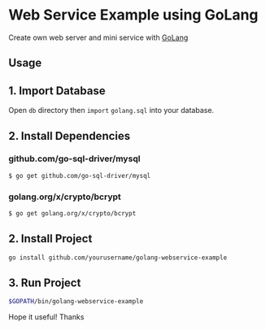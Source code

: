 # Web Service Example using GoLang
Create own web server and mini service with [GoLang](http://golang.org)

## Usage
## 1. Import Database
Open `db` directory then `import` `golang.sql` into your database.

## 2. Install Dependencies
### github.com/go-sql-driver/mysql
```sh
$ go get github.com/go-sql-driver/mysql
```

### golang.org/x/crypto/bcrypt
```sh
$ go get golang.org/x/crypto/bcrypt
```

## 2. Install Project
```sh
go install github.com/yourusername/golang-webservice-example
```

## 3. Run Project
```sh
$GOPATH/bin/golang-webservice-example
```

Hope it useful!
Thanks

